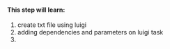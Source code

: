 #### This step will learn:
1. create txt file using luigi
2. adding dependencies and parameters on luigi task
3.